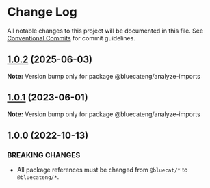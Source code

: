 # Change Log

All notable changes to this project will be documented in this file.
See [Conventional Commits](https://conventionalcommits.org) for commit guidelines.

## [1.0.2](https://github.com/bluecatengineering/pelagos-packages/compare/@bluecateng/analyze-imports@1.0.1...@bluecateng/analyze-imports@1.0.2) (2025-06-03)

**Note:** Version bump only for package @bluecateng/analyze-imports

## [1.0.1](https://github.com/bluecatengineering/pelagos-packages/compare/@bluecateng/analyze-imports@1.0.0...@bluecateng/analyze-imports@1.0.1) (2023-06-01)

**Note:** Version bump only for package @bluecateng/analyze-imports

## 1.0.0 (2022-10-13)

### BREAKING CHANGES

- All package references must be changed from `@bluecat/*` to `@bluecateng/*`.
